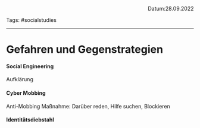 <p align="right">Datum:28.09.2022</p>

Tags: #socialstudies 

---
# Gefahren und Gegenstrategien
#### Social Engineering
Aufklärung
#### Cyber Mobbing
Anti-Mobbing Maßnahme: Darüber reden, Hilfe suchen, Blockieren
#### Identitätsdiebstahl